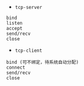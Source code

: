 
- `tcp-server`
```
bind
listen
accept
send/recv
close
```

- `tcp-client`
```
bind (可不绑定，待系统自动分配)
connect
send/recv
close
```
